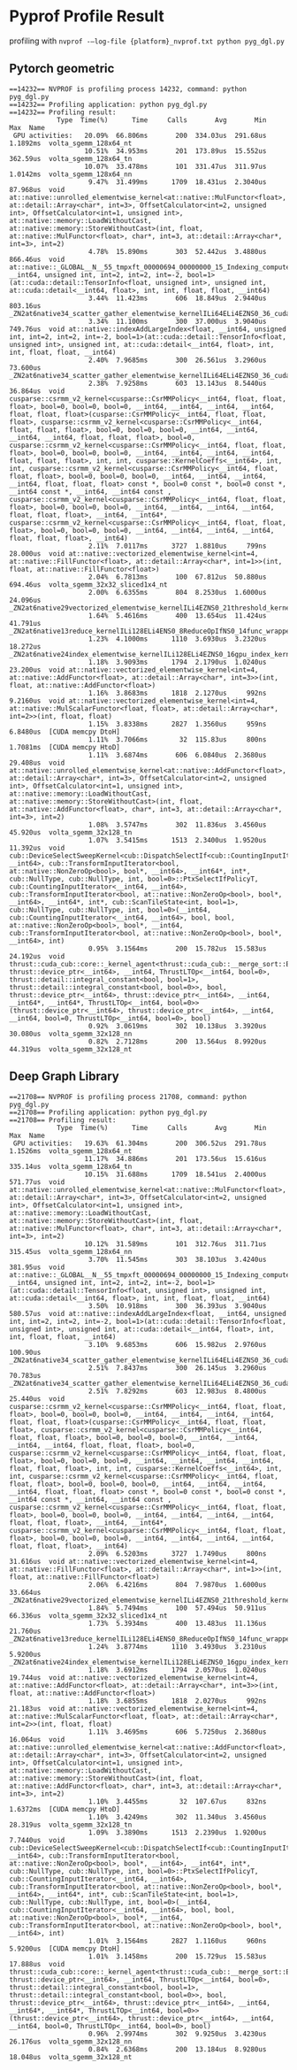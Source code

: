 # Pyprof Profile Result

profiling with 
```nvprof -–log-file {platform}_nvprof.txt python pyg_dgl.py```

## Pytorch geometric

```
==14232== NVPROF is profiling process 14232, command: python pyg_dgl.py
==14232== Profiling application: python pyg_dgl.py
==14232== Profiling result:
            Type  Time(%)      Time     Calls       Avg       Min       Max  Name
 GPU activities:   20.09%  66.806ms       200  334.03us  291.68us  1.1892ms  volta_sgemm_128x64_nt
                   10.51%  34.953ms       201  173.89us  15.552us  362.59us  volta_sgemm_128x64_tn
                   10.07%  33.478ms       101  331.47us  311.97us  1.0142ms  volta_sgemm_128x64_nn
                    9.47%  31.499ms      1709  18.431us  2.3040us  87.968us  void at::native::unrolled_elementwise_kernel<at::native::MulFunctor<float>, at::detail::Array<char*, int=3>, OffsetCalculator<int=2, unsigned int>, OffsetCalculator<int=1, unsigned int>, at::native::memory::LoadWithoutCast, at::native::memory::StoreWithoutCast>(int, float, at::native::MulFunctor<float>, char*, int=3, at::detail::Array<char*, int=3>, int=2)
                    4.78%  15.890ms       303  52.442us  3.4880us  866.46us  void at::native::_GLOBAL__N__55_tmpxft_00000694_00000000_15_Indexing_compute_86_cpp1_ii_f8340049::indexSelectLargeIndex<float, __int64, unsigned int, int=2, int=2, int=-2, bool=1>(at::cuda::detail::TensorInfo<float, unsigned int>, unsigned int, at::cuda::detail<__int64, float>, int, int, float, float, __int64)
                    3.44%  11.423ms       606  18.849us  2.9440us  803.16us  _ZN2at6native34_scatter_gather_elementwise_kernelILi64ELi4EZNS0_36_cuda_scatter_gather_internal_kernelILb1EfEclINS0_9ReduceAddEEEvRNS_14TensorIteratorExxRKT_EUliE_EEviT1_
                    3.34%  11.100ms       300  37.000us  3.9040us  749.76us  void at::native::indexAddLargeIndex<float, __int64, unsigned int, int=2, int=2, int=-2, bool=1>(at::cuda::detail::TensorInfo<float, unsigned int>, unsigned int, at::cuda::detail<__int64, float>, int, int, float, float, __int64)
                    2.40%  7.9685ms       300  26.561us  3.2960us  73.600us  _ZN2at6native34_scatter_gather_elementwise_kernelILi64ELi4EZNS0_36_cuda_scatter_gather_internal_kernelILb0ENS0_10OpaqueTypeILi4EEEEclINS0_12TensorAssignEEEvRNS_14TensorIteratorExxRKT_EUliE_EEviT1_
                    2.38%  7.9258ms       603  13.143us  8.5440us  36.864us  void cusparse::csrmm_v2_kernel<cusparse::CsrMMPolicy<__int64, float, float, float>, bool=0, bool=0, bool=0, __int64, __int64, __int64, __int64, float, float, float>(cusparse::CsrMMPolicy<__int64, float, float, float>, cusparse::csrmm_v2_kernel<cusparse::CsrMMPolicy<__int64, float, float, float>, bool=0, bool=0, bool=0, __int64, __int64, __int64, __int64, float, float, float>, bool=0, cusparse::csrmm_v2_kernel<cusparse::CsrMMPolicy<__int64, float, float, float>, bool=0, bool=0, bool=0, __int64, __int64, __int64, __int64, float, float, float>, int, int, cusparse::KernelCoeffs<__int64>, int, int, cusparse::csrmm_v2_kernel<cusparse::CsrMMPolicy<__int64, float, float, float>, bool=0, bool=0, bool=0, __int64, __int64, __int64, __int64, float, float, float> const *, bool=0 const *, bool=0 const *, __int64 const *, __int64, __int64 const , cusparse::csrmm_v2_kernel<cusparse::CsrMMPolicy<__int64, float, float, float>, bool=0, bool=0, bool=0, __int64, __int64, __int64, __int64, float, float, float>, __int64, __int64*, cusparse::csrmm_v2_kernel<cusparse::CsrMMPolicy<__int64, float, float, float>, bool=0, bool=0, bool=0, __int64, __int64, __int64, __int64, float, float, float>, __int64)
                    2.11%  7.0117ms      3727  1.8810us     799ns  28.000us  void at::native::vectorized_elementwise_kernel<int=4, at::native::FillFunctor<float>, at::detail::Array<char*, int=1>>(int, float, at::native::FillFunctor<float>)
                    2.04%  6.7813ms       100  67.812us  50.880us  694.46us  volta_sgemm_32x32_sliced1x4_nt
                    2.00%  6.6355ms       804  8.2530us  1.6000us  24.096us  _ZN2at6native29vectorized_elementwise_kernelILi4EZNS0_21threshold_kernel_implIfEEvRNS_14TensorIteratorET_S5_EUlffE_NS_6detail5ArrayIPcLi3EEEEEviT0_T1_
                    1.64%  5.4616ms       400  13.654us  11.424us  41.791us  _ZN2at6native13reduce_kernelILi128ELi4ENS0_8ReduceOpIfNS0_14func_wrapper_tIfZNS0_11sum_functorIfffEclERNS_14TensorIteratorEEUlffE_EEjfLi4EEEEEvT1_
                    1.23%  4.1000ms      1110  3.6930us  3.2320us  18.272us  _ZN2at6native24index_elementwise_kernelILi128ELi4EZNS0_16gpu_index_kernelIZNS0_17index_kernel_implINS0_10OpaqueTypeILi4EEEEEvRNS_14TensorIteratorEN3c108ArrayRefIxEESA_EUlPcSB_xE_EEvS7_SA_SA_RKT_EUliE_EEviT1_
                    1.18%  3.9093ms      1794  2.1790us  1.0240us  23.200us  void at::native::vectorized_elementwise_kernel<int=4, at::native::AddFunctor<float>, at::detail::Array<char*, int=3>>(int, float, at::native::AddFunctor<float>)
                    1.16%  3.8683ms      1818  2.1270us     992ns  9.2160us  void at::native::vectorized_elementwise_kernel<int=4, at::native::MulScalarFunctor<float, float>, at::detail::Array<char*, int=2>>(int, float, float)
                    1.15%  3.8338ms      2827  1.3560us     959ns  6.8480us  [CUDA memcpy DtoH]
                    1.11%  3.7066ms        32  115.83us     800ns  1.7081ms  [CUDA memcpy HtoD]
                    1.11%  3.6874ms       606  6.0840us  2.3680us  29.408us  void at::native::unrolled_elementwise_kernel<at::native::AddFunctor<float>, at::detail::Array<char*, int=3>, OffsetCalculator<int=2, unsigned int>, OffsetCalculator<int=1, unsigned int>, at::native::memory::LoadWithoutCast, at::native::memory::StoreWithoutCast>(int, float, at::native::AddFunctor<float>, char*, int=3, at::detail::Array<char*, int=3>, int=2)
                    1.08%  3.5747ms       302  11.836us  3.4560us  45.920us  volta_sgemm_32x128_tn
                    1.07%  3.5415ms      1513  2.3400us  1.9520us  11.392us  void cub::DeviceSelectSweepKernel<cub::DispatchSelectIf<cub::CountingInputIterator<__int64, __int64>, cub::TransformInputIterator<bool, at::native::NonZeroOp<bool>, bool*, __int64>, __int64*, int*, cub::NullType, cub::NullType, int, bool=0>::PtxSelectIfPolicyT, cub::CountingInputIterator<__int64, __int64>, cub::TransformInputIterator<bool, at::native::NonZeroOp<bool>, bool*, __int64>, __int64*, int*, cub::ScanTileState<int, bool=1>, cub::NullType, cub::NullType, int, bool=0>(__int64, cub::CountingInputIterator<__int64, __int64>, bool, bool, at::native::NonZeroOp<bool>, bool*, __int64, cub::TransformInputIterator<bool, at::native::NonZeroOp<bool>, bool*, __int64>, int)
                    0.95%  3.1564ms       200  15.782us  15.583us  24.192us  void thrust::cuda_cub::core::_kernel_agent<thrust::cuda_cub::__merge_sort::BlockSortAgent<thrust::device_ptr<__int64>, thrust::device_ptr<__int64>, __int64, ThrustLTOp<__int64, bool=0>, thrust::detail::integral_constant<bool, bool=1>, thrust::detail::integral_constant<bool, bool=0>>, bool, thrust::device_ptr<__int64>, thrust::device_ptr<__int64>, __int64, __int64*, __int64*, ThrustLTOp<__int64, bool=0>>(thrust::device_ptr<__int64>, thrust::device_ptr<__int64>, __int64, __int64, bool=0, ThrustLTOp<__int64, bool=0>, bool)
                    0.92%  3.0619ms       302  10.138us  3.3920us  30.080us  volta_sgemm_32x128_nn
                    0.82%  2.7128ms       200  13.564us  8.9920us  44.319us  volta_sgemm_32x128_nt
```
  
## Deep Graph Library
```
==21708== NVPROF is profiling process 21708, command: python pyg_dgl.py
==21708== Profiling application: python pyg_dgl.py
==21708== Profiling result:
            Type  Time(%)      Time     Calls       Avg       Min       Max  Name
 GPU activities:   19.63%  61.304ms       200  306.52us  291.78us  1.1526ms  volta_sgemm_128x64_nt
                   11.17%  34.886ms       201  173.56us  15.616us  335.14us  volta_sgemm_128x64_tn
                   10.15%  31.688ms      1709  18.541us  2.4000us  571.77us  void at::native::unrolled_elementwise_kernel<at::native::MulFunctor<float>, at::detail::Array<char*, int=3>, OffsetCalculator<int=2, unsigned int>, OffsetCalculator<int=1, unsigned int>, at::native::memory::LoadWithoutCast, at::native::memory::StoreWithoutCast>(int, float, at::native::MulFunctor<float>, char*, int=3, at::detail::Array<char*, int=3>, int=2)
                   10.12%  31.589ms       101  312.76us  311.71us  315.45us  volta_sgemm_128x64_nn
                    3.70%  11.545ms       303  38.103us  3.4240us  381.95us  void at::native::_GLOBAL__N__55_tmpxft_00000694_00000000_15_Indexing_compute_86_cpp1_ii_f8340049::indexSelectLargeIndex<float, __int64, unsigned int, int=2, int=2, int=-2, bool=1>(at::cuda::detail::TensorInfo<float, unsigned int>, unsigned int, at::cuda::detail<__int64, float>, int, int, float, float, __int64)
                    3.50%  10.918ms       300  36.393us  3.9040us  580.57us  void at::native::indexAddLargeIndex<float, __int64, unsigned int, int=2, int=2, int=-2, bool=1>(at::cuda::detail::TensorInfo<float, unsigned int>, unsigned int, at::cuda::detail<__int64, float>, int, int, float, float, __int64)
                    3.10%  9.6853ms       606  15.982us  2.9760us  100.90us  _ZN2at6native34_scatter_gather_elementwise_kernelILi64ELi4EZNS0_36_cuda_scatter_gather_internal_kernelILb1EfEclINS0_9ReduceAddEEEvRNS_14TensorIteratorExxRKT_EUliE_EEviT1_
                    2.51%  7.8437ms       300  26.145us  3.2960us  70.783us  _ZN2at6native34_scatter_gather_elementwise_kernelILi64ELi4EZNS0_36_cuda_scatter_gather_internal_kernelILb0ENS0_10OpaqueTypeILi4EEEEclINS0_12TensorAssignEEEvRNS_14TensorIteratorExxRKT_EUliE_EEviT1_
                    2.51%  7.8292ms       603  12.983us  8.4800us  25.440us  void cusparse::csrmm_v2_kernel<cusparse::CsrMMPolicy<__int64, float, float, float>, bool=0, bool=0, bool=0, __int64, __int64, __int64, __int64, float, float, float>(cusparse::CsrMMPolicy<__int64, float, float, float>, cusparse::csrmm_v2_kernel<cusparse::CsrMMPolicy<__int64, float, float, float>, bool=0, bool=0, bool=0, __int64, __int64, __int64, __int64, float, float, float>, bool=0, cusparse::csrmm_v2_kernel<cusparse::CsrMMPolicy<__int64, float, float, float>, bool=0, bool=0, bool=0, __int64, __int64, __int64, __int64, float, float, float>, int, int, cusparse::KernelCoeffs<__int64>, int, int, cusparse::csrmm_v2_kernel<cusparse::CsrMMPolicy<__int64, float, float, float>, bool=0, bool=0, bool=0, __int64, __int64, __int64, __int64, float, float, float> const *, bool=0 const *, bool=0 const *, __int64 const *, __int64, __int64 const , cusparse::csrmm_v2_kernel<cusparse::CsrMMPolicy<__int64, float, float, float>, bool=0, bool=0, bool=0, __int64, __int64, __int64, __int64, float, float, float>, __int64, __int64*, cusparse::csrmm_v2_kernel<cusparse::CsrMMPolicy<__int64, float, float, float>, bool=0, bool=0, bool=0, __int64, __int64, __int64, __int64, float, float, float>, __int64)
                    2.09%  6.5203ms      3727  1.7490us     800ns  31.616us  void at::native::vectorized_elementwise_kernel<int=4, at::native::FillFunctor<float>, at::detail::Array<char*, int=1>>(int, float, at::native::FillFunctor<float>)
                    2.06%  6.4216ms       804  7.9870us  1.6000us  33.664us  _ZN2at6native29vectorized_elementwise_kernelILi4EZNS0_21threshold_kernel_implIfEEvRNS_14TensorIteratorET_S5_EUlffE_NS_6detail5ArrayIPcLi3EEEEEviT0_T1_
                    1.84%  5.7494ms       100  57.494us  50.911us  66.336us  volta_sgemm_32x32_sliced1x4_nt
                    1.73%  5.3934ms       400  13.483us  11.136us  21.760us  _ZN2at6native13reduce_kernelILi128ELi4ENS0_8ReduceOpIfNS0_14func_wrapper_tIfZNS0_11sum_functorIfffEclERNS_14TensorIteratorEEUlffE_EEjfLi4EEEEEvT1_
                    1.24%  3.8774ms      1110  3.4930us  3.2310us  5.9200us  _ZN2at6native24index_elementwise_kernelILi128ELi4EZNS0_16gpu_index_kernelIZNS0_17index_kernel_implINS0_10OpaqueTypeILi4EEEEEvRNS_14TensorIteratorEN3c108ArrayRefIxEESA_EUlPcSB_xE_EEvS7_SA_SA_RKT_EUliE_EEviT1_
                    1.18%  3.6912ms      1794  2.0570us  1.0240us  19.744us  void at::native::vectorized_elementwise_kernel<int=4, at::native::AddFunctor<float>, at::detail::Array<char*, int=3>>(int, float, at::native::AddFunctor<float>)
                    1.18%  3.6855ms      1818  2.0270us     992ns  21.183us  void at::native::vectorized_elementwise_kernel<int=4, at::native::MulScalarFunctor<float, float>, at::detail::Array<char*, int=2>>(int, float, float)
                    1.11%  3.4695ms       606  5.7250us  2.3680us  16.064us  void at::native::unrolled_elementwise_kernel<at::native::AddFunctor<float>, at::detail::Array<char*, int=3>, OffsetCalculator<int=2, unsigned int>, OffsetCalculator<int=1, unsigned int>, at::native::memory::LoadWithoutCast, at::native::memory::StoreWithoutCast>(int, float, at::native::AddFunctor<float>, char*, int=3, at::detail::Array<char*, int=3>, int=2)
                    1.10%  3.4455ms        32  107.67us     832ns  1.6372ms  [CUDA memcpy HtoD]
                    1.10%  3.4249ms       302  11.340us  3.4560us  28.319us  volta_sgemm_32x128_tn
                    1.09%  3.3890ms      1513  2.2390us  1.9200us  7.7440us  void cub::DeviceSelectSweepKernel<cub::DispatchSelectIf<cub::CountingInputIterator<__int64, __int64>, cub::TransformInputIterator<bool, at::native::NonZeroOp<bool>, bool*, __int64>, __int64*, int*, cub::NullType, cub::NullType, int, bool=0>::PtxSelectIfPolicyT, cub::CountingInputIterator<__int64, __int64>, cub::TransformInputIterator<bool, at::native::NonZeroOp<bool>, bool*, __int64>, __int64*, int*, cub::ScanTileState<int, bool=1>, cub::NullType, cub::NullType, int, bool=0>(__int64, cub::CountingInputIterator<__int64, __int64>, bool, bool, at::native::NonZeroOp<bool>, bool*, __int64, cub::TransformInputIterator<bool, at::native::NonZeroOp<bool>, bool*, __int64>, int)
                    1.01%  3.1564ms      2827  1.1160us     960ns  5.9200us  [CUDA memcpy DtoH]
                    1.01%  3.1458ms       200  15.729us  15.583us  17.888us  void thrust::cuda_cub::core::_kernel_agent<thrust::cuda_cub::__merge_sort::BlockSortAgent<thrust::device_ptr<__int64>, thrust::device_ptr<__int64>, __int64, ThrustLTOp<__int64, bool=0>, thrust::detail::integral_constant<bool, bool=1>, thrust::detail::integral_constant<bool, bool=0>>, bool, thrust::device_ptr<__int64>, thrust::device_ptr<__int64>, __int64, __int64*, __int64*, ThrustLTOp<__int64, bool=0>>(thrust::device_ptr<__int64>, thrust::device_ptr<__int64>, __int64, __int64, bool=0, ThrustLTOp<__int64, bool=0>, bool)
                    0.96%  2.9974ms       302  9.9250us  3.4230us  26.176us  volta_sgemm_32x128_nn
                    0.84%  2.6368ms       200  13.184us  8.9280us  18.048us  volta_sgemm_32x128_nt
```
